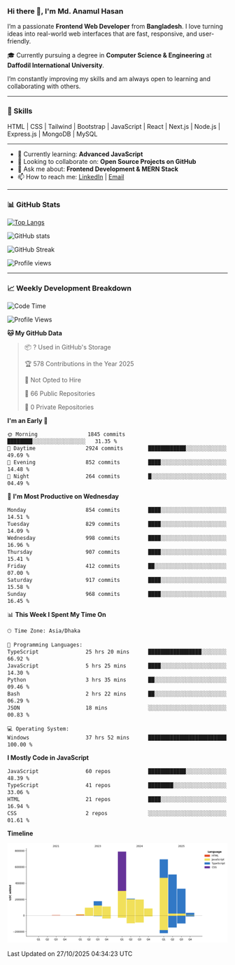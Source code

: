 ### Hi there 👋, I'm Md. Anamul Hasan

I’m a passionate **Frontend Web Developer** from **Bangladesh**. I love turning ideas into real-world web interfaces that are fast, responsive, and user-friendly.

🎓 Currently pursuing a degree in **Computer Science & Engineering** at **Daffodil International University**.

I’m constantly improving my skills and am always open to learning and collaborating with others.

---

### 🚀 Skills
HTML | CSS | Tailwind | Bootstrap | JavaScript | React | Next.js | Node.js | Express.js | MongoDB | MySQL 

---

- 🌱 Currently learning: **Advanced JavaScript**
- 👯 Looking to collaborate on: **Open Source Projects on GitHub**
- 💬 Ask me about: **Frontend Development & MERN Stack**
- 📫 How to reach me: [LinkedIn](https://www.linkedin.com/in/mdanamulhasan201) | [Email](mailto:anamulhasan3625@gmail.com)

---

### 📊 GitHub Stats

[![Top Langs](https://github-readme-stats.vercel.app/api/top-langs/?username=mdanamulhasan201&layout=compact)](https://github.com/anuraghazra/github-readme-stats)

![GitHub stats](https://github-readme-stats.vercel.app/api?username=mdanamulhasan201&show_icons=true&count_private=true&theme=tokyonight)

![GitHub Streak](https://streak-stats.demolab.com?user=mdanamulhasan201&theme=tokyonight)

![Profile views](https://gpvc.arturio.dev/mdanamulhasan201)

---

### 📈 Weekly Development Breakdown

<!--START_SECTION:waka-->
![Code Time](http://img.shields.io/badge/Code%20Time-911%20hrs%2041%20mins-blue)

![Profile Views](http://img.shields.io/badge/Profile%20Views-0-blue)

**🐱 My GitHub Data** 

> 📦 ? Used in GitHub's Storage 
 > 
> 🏆 578 Contributions in the Year 2025
 > 
> 🚫 Not Opted to Hire
 > 
> 📜 66 Public Repositories 
 > 
> 🔑 0 Private Repositories 
 > 
**I'm an Early 🐤** 

```text
🌞 Morning                1845 commits        ████████░░░░░░░░░░░░░░░░░   31.35 % 
🌆 Daytime                2924 commits        ████████████░░░░░░░░░░░░░   49.69 % 
🌃 Evening                852 commits         ████░░░░░░░░░░░░░░░░░░░░░   14.48 % 
🌙 Night                  264 commits         █░░░░░░░░░░░░░░░░░░░░░░░░   04.49 % 
```
📅 **I'm Most Productive on Wednesday** 

```text
Monday                   854 commits         ████░░░░░░░░░░░░░░░░░░░░░   14.51 % 
Tuesday                  829 commits         ████░░░░░░░░░░░░░░░░░░░░░   14.09 % 
Wednesday                998 commits         ████░░░░░░░░░░░░░░░░░░░░░   16.96 % 
Thursday                 907 commits         ████░░░░░░░░░░░░░░░░░░░░░   15.41 % 
Friday                   412 commits         ██░░░░░░░░░░░░░░░░░░░░░░░   07.00 % 
Saturday                 917 commits         ████░░░░░░░░░░░░░░░░░░░░░   15.58 % 
Sunday                   968 commits         ████░░░░░░░░░░░░░░░░░░░░░   16.45 % 
```


📊 **This Week I Spent My Time On** 

```text
🕑︎ Time Zone: Asia/Dhaka

💬 Programming Languages: 
TypeScript               25 hrs 20 mins      █████████████████░░░░░░░░   66.92 % 
JavaScript               5 hrs 25 mins       ████░░░░░░░░░░░░░░░░░░░░░   14.30 % 
Python                   3 hrs 35 mins       ██░░░░░░░░░░░░░░░░░░░░░░░   09.46 % 
Bash                     2 hrs 22 mins       ██░░░░░░░░░░░░░░░░░░░░░░░   06.29 % 
JSON                     18 mins             ░░░░░░░░░░░░░░░░░░░░░░░░░   00.83 % 

💻 Operating System: 
Windows                  37 hrs 52 mins      █████████████████████████   100.00 % 
```

**I Mostly Code in JavaScript** 

```text
JavaScript               60 repos            ████████████░░░░░░░░░░░░░   48.39 % 
TypeScript               41 repos            ████████░░░░░░░░░░░░░░░░░   33.06 % 
HTML                     21 repos            ████░░░░░░░░░░░░░░░░░░░░░   16.94 % 
CSS                      2 repos             ░░░░░░░░░░░░░░░░░░░░░░░░░   01.61 % 
```



**Timeline**

![Lines of Code chart](https://raw.githubusercontent.com/mdanamulhasan201/mdanamulhasan201/main/assets/bar_graph.png)


 Last Updated on 27/10/2025 04:34:23 UTC
<!--END_SECTION:waka-->
